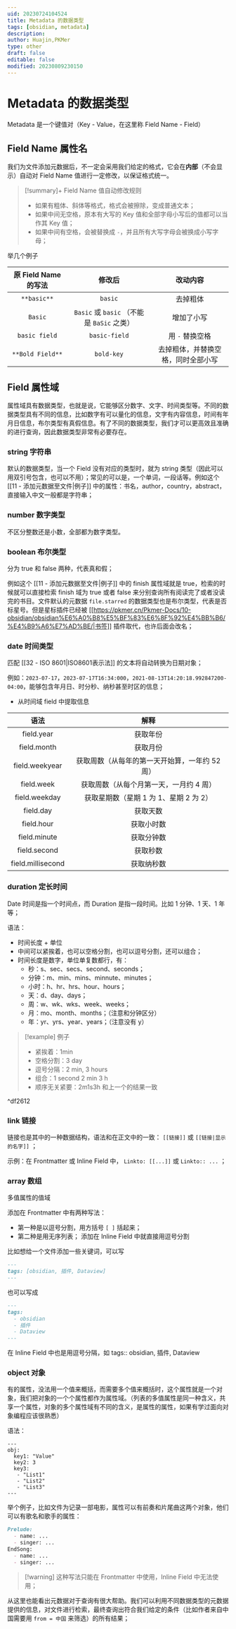 ```yaml
---
uid: 20230724104524
title: Metadata 的数据类型
tags: [obsidian, metadata]
description: 
author: Huajin,PKMer
type: other
draft: false
editable: false
modified: 20230809230150
---
```


# Metadata 的数据类型

Metadata 是一个键值对（Key - Value，在这里称 Field Name - Field）

## Field Name 属性名

我们为文件添加元数据后，不一定会采用我们给定的格式，它会在**内部**（不会显示）自动对 Field Name 值进行一定修改，以保证格式统一。

> [!summary]+ Field Name 值自动修改规则
> - 如果有粗体、斜体等格式，格式会被擦除，变成普通文本；
> - 如果中间无空格，原本有大写的 Key 值和全部字母小写后的值都可以当作其 Key 值；
> - 如果中间有空格，会被替换成 `-`，并且所有大写字母会被换成小写字母；

举几个例子

|原 Field Name 的写法|修改后|改动内容|
|:-:|:-:|:-:|
| `**basic**` | `basic` |去掉粗体|
| `Basic` |`Basic` 或 `basic` （不能是 `BaSic` 之类）|增加了小写|
| `basic field` | `basic-field` |用 `-` 替换空格|
| `**Bold Field**` | `bold-key` |去掉粗体，并替换空格，同时全部小写|

## Field 属性域

属性域具有数据类型，也就是说，它能够区分数字、文字、时间类型等。不同的数据类型具有不同的信息，比如数字有可以量化的信息，文字有内容信息，时间有年月日信息，布尔类型有真假信息。有了不同的数据类型，我们才可以更高效且准确的进行查询，因此数据类型非常有必要存在。

### string 字符串

默认的数据类型，当一个 Field 没有对应的类型时，就为 string 类型（因此可以用双引号包含，也可以不用）；常见的可以是，一个单词，一段话等。例如这个 [[11 - 添加元数据至文件|例子]] 中的属性：书名，author，country，abstract，直接输入中文一般都是字符串；

### number 数字类型

不区分整数还是小数，全部都为数字类型。

### boolean 布尔类型

 分为 true 和 false 两种，代表真和假；

例如这个 [[11 - 添加元数据至文件|例子]] 中的 finish 属性域就是 true，检索的时候就可以直接检索 finish 域为 true 或者 false 来分别查询所有阅读完了或者没读完的书目。文件默认的元数据 `file.starred` 的数据类型也是布尔类型，代表是否标星号。但是星标插件已经被 [[https://pkmer.cn/Pkmer-Docs/10-obsidian/obsidian%E6%A0%B8%E5%BF%83%E6%8F%92%E4%BB%B6/%E4%B9%A6%E7%AD%BE/|书签]] 插件取代，也许后面会改名；

### date 时间类型

匹配 [[32 - ISO 8601|ISO8601表示法]] 的文本将自动转换为日期对象；

例如：`2023-07-17`，`2023-07-17T16:34:000`，`2021-08-13T14:20:18.992847200-04:00`，能够包含年月日、时分秒、纳秒甚至时区的信息；

- 从时间域 field 中提取信息

|语法|解释|
|:-:|:-:|
|field.year|获取年份|
|field.month|获取月份|
|field.weekyear|获取周数（从每年的第一天开始算，一年约 52 周）|
|field.week|获取周数（从每个月第一天，一月约 4 周）|
|field.weekday|获取星期数（星期 1 为 1、星期 2 为 2）|
|field.day|获取天数|
|field.hour|获取小时数|
|field.minute|获取分钟数|
|field.second|获取秒数|
|field.millisecond|获取纳秒数|

### duration 定长时间

Date 时间是指一个时间点，而 Duration 是指一段时间。比如 1 分钟、1 天、1 年等；

语法：

- 时间长度 + 单位
- 中间可以紧挨着，也可以空格分割，也可以逗号分割，还可以组合；
- 时间长度是数字，单位单复数都行，有：
	- 秒：s、sec、secs、second、seconds；
	- 分钟：m、min、mins、minnute、minutes；
	- 小时：h、hr、hrs、hour、hours；
	- 天：d、day、days；
	- 周：w、wk、wks、week、weeks；
	- 月：mo、month、months；（注意和分钟区分）
	- 年：yr、yrs、year、years；（注意没有 y）

> [!example] 例子
> - 紧挨着：1min
> - 空格分割：3 day
> - 逗号分隔：2 min, 3 hours
> - 组合：1 second 2 min 3 h
> - 顺序无关紧要：2m1s3h 和上一个的结果一致

^df2612

### link 链接

链接也是其中的一种数据结构，语法和在正文中的一致： `[[链接]]` 或 `[[链接|显示的名字]]` ；

示例：在 Frontmatter 或 Inline Field 中， `Linkto: [[...]]` 或 `Linkto:: ...` ；

### array 数组

多值属性的值域

添加在 Frontmatter 中有两种写法：

- 第一种是以逗号分割，用方括号 `[ ]` 括起来；
- 第二种是用无序列表；
添加在 Inline Field 中就直接用逗号分割

比如想给一个文件添加一些关键词，可以写

 ```md
---
tags: [obsidian, 插件, Dataview]
---
```

也可以写成

```md
---
tags: 
  - obsidian
  - 插件
  - Dataview
---
```

在 Inline Field 中也是用逗号分隔，如 tags:: obsidian, 插件, Dataview

### object 对象

有的属性，没法用一个值来概括，而需要多个值来概括时，这个属性就是一个对象，我们把对象的一个个属性都作为属性域。（列表的多值属性是同一种含义，共享一个属性，对象的多个属性域有不同的含义，是属性的属性，如果有学过面向对象编程应该很熟悉）

语法：

```
--- 
obj: 
  key1: "Value" 
  key2: 3 
  key3: 
   - "List1" 
   - "List2" 
   - "List3" 
---
```

举个例子，比如文件为记录一部电影，属性可以有前奏和片尾曲这两个对象，他们可以有歌名和歌手的属性：

```md
Prelude: 
  - name: ...
  - singer: ...
EndSong:
  - name: ...
  - singer: ...
```

> [!warning] 这种写法只能在 Frontmatter 中使用，Inline Field 中无法使用；

从这里也能看出元数据对于查询有很大帮助。我们可以利用不同数据类型的元数据提供的信息，对文件进行检索，最终查询出符合我们给定的条件（比如作者来自中国需要用 `from = 中国` 来筛选）的所有结果；
